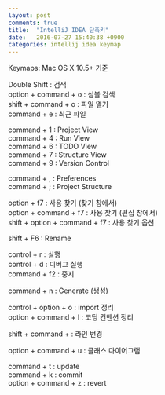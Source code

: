 ```yaml
---
layout: post
comments: true
title:  "IntelliJ IDEA 단축키"
date:   2016-07-27 15:40:38 +0900
categories: intellij idea keymap
---
```

Keymaps: Mac OS X 10.5+ 기준

Double Shift : 검색  
option + command + o : 심볼 검색  
shift + command + o : 파일 열기  
command + e : 최근 파일  

command + 1 : Project View  
command + 4 : Run View  
command + 6 : TODO View  
command + 7 : Structure View  
command + 9 : Version Control  

command + , : Preferences  
command + ; : Project Structure

option + f7 : 사용 찾기 (찾기 창에서)  
option + command + f7 : 사용 찾기 (편집 창에서)  
shift + option + command + f7 : 사용 찾기 옵션  

shift + F6 : Rename

control + r : 실행  
control + d : 디버그 실행  
command + f2 : 중지  

command + n : Generate (생성)  

control + option + o : import 정리  
option + command + l : 코딩 컨벤션 정리  

shift + command + <down> : 라인 번경  

option + command + u : 클래스 다이어그램  

command + t : update  
command + k : commit  
option + command + z : revert  
